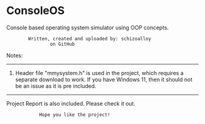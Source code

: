 # ConsoleOS
Console based operating system simulator using OOP concepts. 

			Written, created and uploaded by: schizoalloy
				    on GitHub

Notes:
**************************************************************
1.	Header file "mmysystem.h" is used in the project, which requires a separate download to work.
	If you have Windows 11, then it should not be an issue as it is pre included.

**************************************************************
Project Report is also included. Please check it out.




				Hope you like the project!
